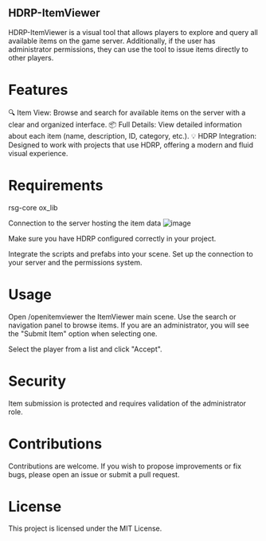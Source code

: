 ## HDRP-ItemViewer
HDRP-ItemViewer is a visual tool that allows players to explore and query all available items on the game server. Additionally, if the user has administrator permissions, they can use the tool to issue items directly to other players.

# Features
🔍 Item View: Browse and search for available items on the server with a clear and organized interface.
📦 Full Details: View detailed information about each item (name, description, ID, category, etc.).
💡 HDRP Integration: Designed to work with projects that use HDRP, offering a modern and fluid visual experience.

# Requirements
rsg-core
ox_lib

Connection to the server hosting the item data
![image](https://github.com/user-attachments/assets/20637226-8bd9-4b53-a717-5d5e08b68b7b)

Make sure you have HDRP configured correctly in your project.

Integrate the scripts and prefabs into your scene.
Set up the connection to your server and the permissions system.

# Usage
Open /openitemviewer the ItemViewer main scene.
Use the search or navigation panel to browse items.
If you are an administrator, you will see the "Submit Item" option when selecting one.

Select the player from a list and click "Accept".

# Security
Item submission is protected and requires validation of the administrator role.

# Contributions
Contributions are welcome. If you wish to propose improvements or fix bugs, please open an issue or submit a pull request.

# License
This project is licensed under the MIT License.

